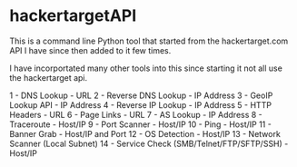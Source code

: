 # hackertargetAPI
This is a command line Python tool that started from the hackertarget.com API I have since then added to it few times.

I have incorportated many other tools into this since starting it not all use the hackertarget api.

1 - DNS Lookup - URL
2 - Reverse DNS Lookup - IP Address
3 - GeoIP Lookup API - IP Address
4 - Reverse IP Lookup - IP Address
5 - HTTP Headers - URL
6 - Page Links - URL
7 - AS Lookup - IP Address
8 - Traceroute - Host/IP
9 - Port Scanner - Host/IP
10 - Ping - Host/IP
11 - Banner Grab - Host/IP and Port
12 - OS Detection - Host/IP
13 - Network Scanner (Local Subnet)
14 - Service Check (SMB/Telnet/FTP/SFTP/SSH) - Host/IP
